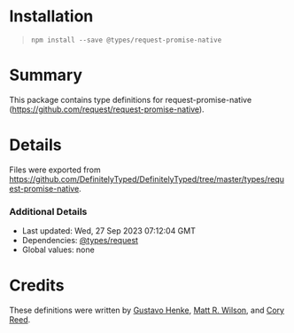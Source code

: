 # Installation
> `npm install --save @types/request-promise-native`

# Summary
This package contains type definitions for request-promise-native (https://github.com/request/request-promise-native).

# Details
Files were exported from https://github.com/DefinitelyTyped/DefinitelyTyped/tree/master/types/request-promise-native.

### Additional Details
 * Last updated: Wed, 27 Sep 2023 07:12:04 GMT
 * Dependencies: [@types/request](https://npmjs.com/package/@types/request)
 * Global values: none

# Credits
These definitions were written by [Gustavo Henke](https://github.com/gustavohenke), [Matt R. Wilson](https://github.com/mastermatt), and [Cory Reed](https://github.com/swashcap).
